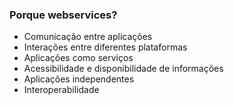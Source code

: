 ### Porque webservices?

- Comunicação entre aplicações
- Interações entre diferentes plataformas
- Aplicações como serviços
- Acessibilidade e disponibilidade de informações
- Aplicações independentes
- Interoperabilidade